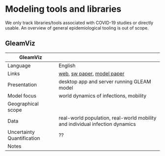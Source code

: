 # Modeling tools and libraries

We only track libraries/tools associated with COVID-19 studies or directly usable. An overview of general epidemiological tooling is out of scope.

## GleamViz


| GleamViz  | |
|----|----|
| Language | English |
| Links  | [web](http://www.gleamviz.org/), [sw paper](https://bmcinfectdis.biomedcentral.com/articles/10.1186/1471-2334-11-37), [model paper](https://www.sciencedirect.com/science/article/abs/pii/S1877750310000438?via%3Dihub) |
| Presentation | desktop app and server running GLEAM model |
| Model focus | world dynamics of infections, mobility |
| Geographical scope | |
| Data         | real-world population, real-world mobility and individual infection dynamics |
| Uncertainty Quantification | ?? |
| Notes |  |
